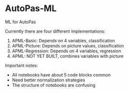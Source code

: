 # AutoPas-ML
ML for AutoPas

Currently there are four different implementations:
1. APML-Basic: Depends on 4 variables, classification
2. APML-Picture: Depends on picture values, classification
3. APML-Regression: Depends on 4 variables, regression
4. APML: NOT YET BUILT, combines variables with picture

Important notes:
- All notebooks have about 5 code blocks common
- Need better normalization strategies
- The structure of notebooks are confusing